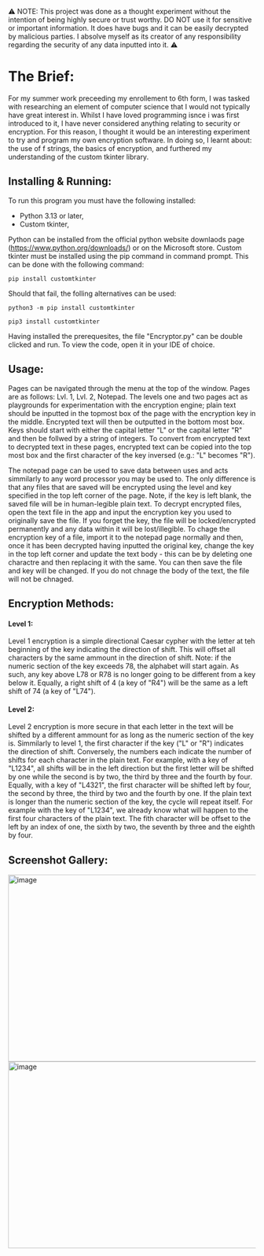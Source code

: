 ⚠️ NOTE: This project was done as a thought experiment without the intention of being highly secure or trust worthy. DO NOT use it for sensitive or important information. It does have bugs and it can be easily decrypted by malicious parties. I absolve myself as its creator of any responsibility regarding the security of any data inputted into it. ⚠️

# The Brief:
For my summer work preceeding my enrollement to 6th form, I was tasked with researching an element of computer science that I would not typically have great interest in. Whilst I have loved programming isnce i was first introduced to it, I have never considered anything relating to security or encryption. For this reason, I thought it would be an interesting experiment to try and program my own encryption software. In doing so, I learnt about: the use of f strings, the basics of encryption, and furthered my understanding of the custom tkinter library.

## Installing & Running:
To run this program you must have the following installed:

- Python 3.13 or later,
- Custom tkinter,

Python can be installed from the official python website downlaods page (https://www.python.org/downloads/) or on the Microsoft store. Custom tkinter must be installed using the pip command in command prompt. This can be done with the following command:

```
pip install customtkinter
```

Should that fail, the folling alternatives can be used:

```
python3 -m pip install customtkinter
```

```
pip3 install customtkinter
```

Having installed the prerequesites, the file "Encryptor.py" can be double clicked and run. To view the code, open it in your IDE of choice.

## Usage:
Pages can be navigated through the menu at the top of the window. Pages are as follows: Lvl. 1, Lvl. 2, Notepad. The levels one and two pages act as playgrounds for experimentation with the encryption engine; plain text should be inputted in the topmost box of the page with the encryption key in the middle. Encrypted text will then be outputted in the bottom most box. Keys should start with either the capital letter "L" or the capital letter "R" and then be follwed by a string of integers. To convert from encrypted text to decrypted text in these pages, encrypted text can be copied into the top most box and the first character of the key inversed (e.g.: "L" becomes "R").

The notepad page can be used to save data between uses and acts simmilarly to any word processor you may be used to. The only difference is that any files that are saved will be encrypted using the level and key specified in the top left corner of the page. Note, if the key is left blank, the saved file will be in human-legible plain text. To decrypt encrypted files, open the text file in the app and input the encryption key you used to originally save the file. If you forget the key, the file will be locked/encrypted permanently and any data within it will be lost/illegible. To chage the encryption key of a file, import it to the notepad page normally and then, once it has been decrypted having inputted the original key, change the key in the top left corner and update the text body - this can be by deleting one charactre and then replacing it with the same. You can then save the file and key will be changed. If you do not chnage the body of the text, the file will not be chnaged.

## Encryption Methods:

#### Level 1:
Level 1 encryption is a simple directional Caesar cypher with the letter at teh beginning of the key indicating the direction of shift. This will offset all characters by the same ammount in the direction of shift. Note: if the numeric section of the key exceeds 78, the alphabet will start again. As such, any key above L78 or R78 is no longer going to be different from a key below it. Equally, a right shift of 4 (a key of "R4") will be the same as a left shift of 74 (a key of "L74").

#### Level 2:
Level 2 encryption is more secure in that each letter in the text will be shifted by a different ammount for as long as the numeric section of the key is. Simmilarly to level 1, the first character if the key ("L" or "R") indicates the direction of shift. Conversely, the numbers each indicate the number of shifts for each character in the plain text. For example, with a key of "L1234", all shifts will be in the left direction but the first letter will be shifted by one while the second is by two, the third by three and the fourth by four. Equally, with a key of "L4321", the first character will be shifted left by four, the second by three, the third by two and the fourth by one. If the plain text is longer than the numeric section of the key, the cycle will repeat itself. For example with the key of "L1234", we already know what will happen to the first four characters of the plain text. The fith character will be offset to the left by an index of one, the sixth by two, the seventh by three and the eighth by four.

## Screenshot Gallery:

<img width="602" height="380" alt="image" src="https://github.com/user-attachments/assets/cc091b99-26a0-454a-8182-8968a4010a40" />

<img width="602" height="380" alt="image" src="https://github.com/user-attachments/assets/a4546f70-83fb-44ed-8c1f-c07d22770489" />

